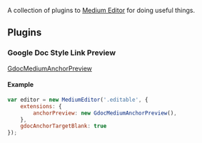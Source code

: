 A collection of plugins to
[Medium Editor](https://github.com/yabwe/medium-editor) for doing useful things.

## Plugins

### Google Doc Style Link Preview

[GdocMediumAnchorPreview](GdocMediumAnchorPreview/README.md)

#### Example
```javascript
var editor = new MediumEditor('.editable', {
    extensions: {
        anchorPreview: new GdocMediumAnchorPreview(),
    },
    gdocAnchorTargetBlank: true
});
```
